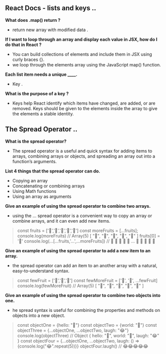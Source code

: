 ## React Docs - lists and keys ..

**What does .map() return ?**

- return new array with modified data .

**If I want to loop through an array and display each value in JSX, how do I do that in React ?**

- You can build collections of elements and include them in JSX using curly braces {}.
-  we loop through the elements array using the JavaScript map() function.

**Each list item needs a unique ____.**

- Key .

**What is the purpose of a key ?**

- Keys help React identify which items have changed, are added, or are removed. Keys should be given to the elements inside the array to give the elements a stable identity.

## The Spread Operator ..

**What is the spread operator?**

- The spread operator is a useful and quick syntax for adding items to arrays, combining arrays or objects, and spreading an array out into a function’s arguments.

**List 4 things that the spread operator can do.**

- Copying an array
- Concatenating or combining arrays
- Using Math functions
- Using an array as arguments

**Give an example of using the spread operator to combine two arrays.**

- using the … spread operator is a convenient way to copy an array or combine arrays, and it can even add new items.
> const fruits = ['🍏','🍊','🍌','🍉','🍍']
const moreFruits = [...fruits];
console.log(moreFruits) // Array(5) [ "🍏", "🍊", "🍌", "🍉", "🍍" ]
fruits[0] = '🍑'
console.log(...[...fruits,'...',...moreFruits]) //  🍑 🍊 🍌 🍉 🍍 ... 🍏 🍊 🍌 🍉 🍍

**Give an example of using the spread operator to add a new item to an array.**

- the spread operator can add an item to an another array with a natural, easy-to-understand syntax.
> const fewFruit = ['🍏','🍊','🍌']
const fewMoreFruit = ['🍉', '🍍', ...fewFruit]
console.log(fewMoreFruit) //  Array(5) [ "🍉", "🍍", "🍏", "🍊", "🍌" ]

**Give an example of using the spread operator to combine two objects into one.**

- he spread syntax is useful for combining the properties and methods on objects into a new object.
> const objectOne = {hello: "🤪"}
const objectTwo = {world: "🐻"}
const objectThree = {...objectOne, ...objectTwo, laugh: "😂"}
console.log(objectThree) // Object { hello: "🤪", world: "🐻", laugh: "😂" }
const objectFour = {...objectOne, ...objectTwo, laugh: () => {console.log("😂".repeat(5))}}
objectFour.laugh() // 😂😂😂😂😂



